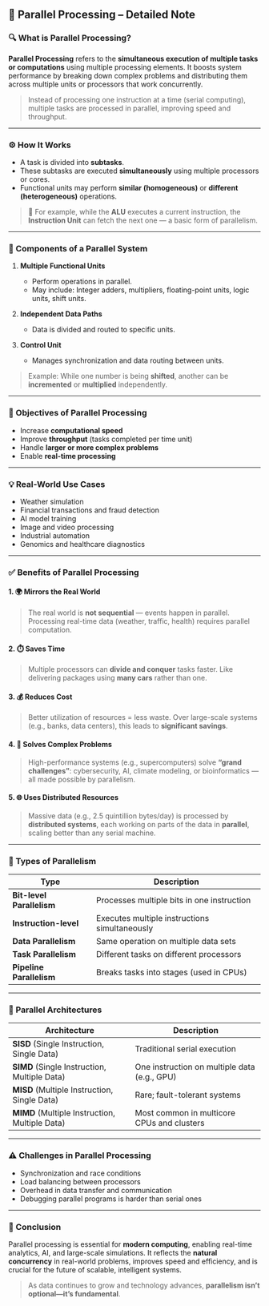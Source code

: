 

## 📘 Parallel Processing – Detailed Note

### 🔍 What is Parallel Processing?

**Parallel Processing** refers to the **simultaneous execution of multiple tasks or computations** using multiple processing elements. It boosts system performance by breaking down complex problems and distributing them across multiple units or processors that work concurrently.

> Instead of processing one instruction at a time (serial computing), multiple tasks are processed in parallel, improving speed and throughput.

---

### ⚙️ How It Works

* A task is divided into **subtasks**.
* These subtasks are executed **simultaneously** using multiple processors or cores.
* Functional units may perform **similar (homogeneous)** or **different (heterogeneous)** operations.

> 🧠 For example, while the **ALU** executes a current instruction, the **Instruction Unit** can fetch the next one — a basic form of parallelism.

---

### 🧱 Components of a Parallel System

1. **Multiple Functional Units**

   * Perform operations in parallel.
   * May include: Integer adders, multipliers, floating-point units, logic units, shift units.

2. **Independent Data Paths**

   * Data is divided and routed to specific units.

3. **Control Unit**

   * Manages synchronization and data routing between units.

> Example: While one number is being **shifted**, another can be **incremented** or **multiplied** independently.

---

### 🎯 Objectives of Parallel Processing

* Increase **computational speed**
* Improve **throughput** (tasks completed per time unit)
* Handle **larger or more complex problems**
* Enable **real-time processing**

---

### 💡 Real-World Use Cases

* Weather simulation
* Financial transactions and fraud detection
* AI model training
* Image and video processing
* Industrial automation
* Genomics and healthcare diagnostics

---

### ✅ Benefits of Parallel Processing

#### 1. 🌍 Mirrors the Real World

> The real world is **not sequential** — events happen in parallel. Processing real-time data (weather, traffic, health) requires parallel computation.

#### 2. ⏱️ Saves Time

> Multiple processors can **divide and conquer** tasks faster. Like delivering packages using **many cars** rather than one.

#### 3. 💰 Reduces Cost

> Better utilization of resources = less waste. Over large-scale systems (e.g., banks, data centers), this leads to **significant savings**.

#### 4. 🧠 Solves Complex Problems

> High-performance systems (e.g., supercomputers) solve **“grand challenges”**: cybersecurity, AI, climate modeling, or bioinformatics — all made possible by parallelism.

#### 5. 🌐 Uses Distributed Resources

> Massive data (e.g., 2.5 quintillion bytes/day) is processed by **distributed systems**, each working on parts of the data in **parallel**, scaling better than any serial machine.

---

### 🔢 Types of Parallelism

| Type                      | Description                                   |
| ------------------------- | --------------------------------------------- |
| **Bit-level Parallelism** | Processes multiple bits in one instruction    |
| **Instruction-level**     | Executes multiple instructions simultaneously |
| **Data Parallelism**      | Same operation on multiple data sets          |
| **Task Parallelism**      | Different tasks on different processors       |
| **Pipeline Parallelism**  | Breaks tasks into stages (used in CPUs)       |

---

### 🔌 Parallel Architectures

| Architecture                                   | Description                                  |
| ---------------------------------------------- | -------------------------------------------- |
| **SISD** (Single Instruction, Single Data)     | Traditional serial execution                 |
| **SIMD** (Single Instruction, Multiple Data)   | One instruction on multiple data (e.g., GPU) |
| **MISD** (Multiple Instruction, Single Data)   | Rare; fault-tolerant systems                 |
| **MIMD** (Multiple Instruction, Multiple Data) | Most common in multicore CPUs and clusters   |

---

### ⚠️ Challenges in Parallel Processing

* Synchronization and race conditions
* Load balancing between processors
* Overhead in data transfer and communication
* Debugging parallel programs is harder than serial ones

---

### 🧾 Conclusion

Parallel processing is essential for **modern computing**, enabling real-time analytics, AI, and large-scale simulations. It reflects the **natural concurrency** in real-world problems, improves speed and efficiency, and is crucial for the future of scalable, intelligent systems.

> As data continues to grow and technology advances, **parallelism isn’t optional—it’s fundamental**.

